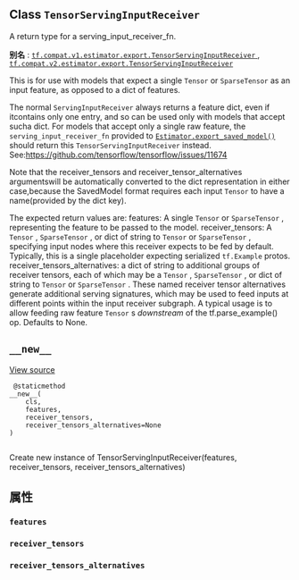 

## Class  `TensorServingInputReceiver` 
A return type for a serving_input_receiver_fn.

**别名** : [ `tf.compat.v1.estimator.export.TensorServingInputReceiver` ](/api_docs/python/tf/estimator/export/TensorServingInputReceiver), [ `tf.compat.v2.estimator.export.TensorServingInputReceiver` ](/api_docs/python/tf/estimator/export/TensorServingInputReceiver)

This is for use with models that expect a single  `Tensor`  or  `SparseTensor` as an input feature, as opposed to a dict of features.

The normal  `ServingInputReceiver`  always returns a feature dict, even if itcontains only one entry, and so can be used only with models that accept sucha dict.  For models that accept only a single raw feature, the `serving_input_receiver_fn`  provided to [ `Estimator.export_saved_model()` ](https://tensorflow.google.cn/api_docs/python/tf/compat/v1/estimator/Estimator#export_saved_model)should return this  `TensorServingInputReceiver`  instead.  See:https://github.com/tensorflow/tensorflow/issues/11674

Note that the receiver_tensors and receiver_tensor_alternatives argumentswill be automatically converted to the dict representation in either case,because the SavedModel format requires each input  `Tensor`  to have a name(provided by the dict key).

The expected return values are:  features: A single  `Tensor`  or  `SparseTensor` , representing the feature    to be passed to the model.  receiver_tensors: A  `Tensor` ,  `SparseTensor` , or dict of string to  `Tensor`     or  `SparseTensor` , specifying input nodes where this receiver expects to    be fed by default.  Typically, this is a single placeholder expecting    serialized  `tf.Example`  protos.  receiver_tensors_alternatives: a dict of string to additional    groups of receiver tensors, each of which may be a  `Tensor` ,     `SparseTensor` , or dict of string to  `Tensor`  or `SparseTensor` .    These named receiver tensor alternatives generate additional serving    signatures, which may be used to feed inputs at different points within    the input receiver subgraph.  A typical usage is to allow feeding raw    feature  `Tensor` s *downstream* of the tf.parse_example() op.    Defaults to None.

##  `__new__` 
[View source](https://github.com/tensorflow/estimator/tree/master/tensorflow_estimator/python/estimator/export/export.py)

```
 @staticmethod
__new__(
    cls,
    features,
    receiver_tensors,
    receiver_tensors_alternatives=None
)
 
```

Create new instance of TensorServingInputReceiver(features, receiver_tensors, receiver_tensors_alternatives)

## 属性


###  `features` 


###  `receiver_tensors` 


###  `receiver_tensors_alternatives` 
